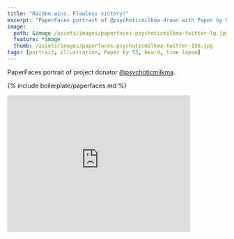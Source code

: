 ```yaml
---
title: "Raiden wins. Flawless victory!"
excerpt: "PaperFaces portrait of @psychoticmilkma drawn with Paper by 53 on an iPad."
image: 
  path: &image /assets/images/paperfaces-psychoticmilkma-twitter-lg.jpg 
  feature: *image
  thumb: /assets/images/paperfaces-psychoticmilkma-twitter-150.jpg
tags: [portrait, illustration, Paper by 53, beard, time lapse]
---
```


PaperFaces portrait of project donator [@psychoticmilkma](http://twitter.com/psychoticmilkma).

{% include boilerplate/paperfaces.md %}

<iframe width="420" height="315" src="https://www.youtube.com/embed/x6ok6e3DERE" frameborder="0"> </iframe>
